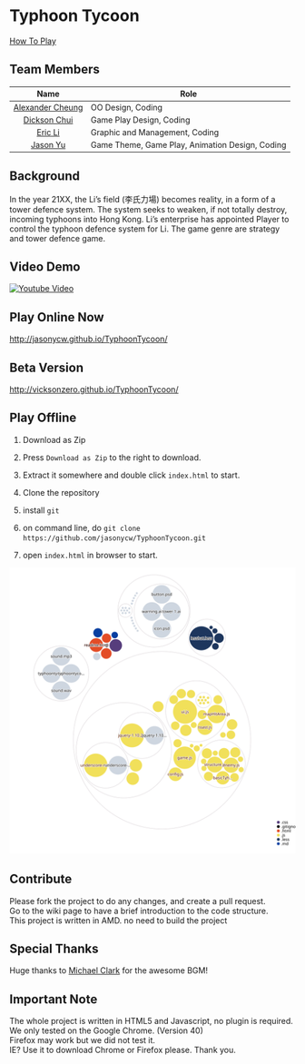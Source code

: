 # Typhoon Tycoon

[How To Play](https://github.com/jasonycw/TyphoonTycoon/wiki/Instructions-%7C-How-To-Play)

## Team Members
Name                | Role
:----------------------:|-----------
[Alexander Cheung](https://hk.linkedin.com/in/alexandercheung2010)     |OO Design, Coding
[Dickson Chui](https://hk.linkedin.com/pub/dickson-chui/4b/899/741)       |Game Play Design, Coding
[Eric Li](http://eric.swiftzer.net/about/)                                    |Graphic and Management, Coding
[Jason Yu](https://www.linkedin.com/in/jasonycw/)                       |Game Theme, Game Play, Animation Design, Coding

## Background
In the year 21XX, the Li’s field (李氏力場) becomes reality, in a form of a tower defence system. The system seeks to weaken, if not totally destroy, incoming typhoons into Hong Kong. Li’s enterprise has appointed Player to control the typhoon defence system for Li. The game genre are strategy and tower defence game.

## Video Demo
<!-- ![screenshot](http://i.imgur.com/0QTJuur.png) -->
[![Youtube Video](https://raw.githubusercontent.com/jasonycw/TyphoonTycoon/gh-pages/img/Screenshot_3.png)](http://www.youtube.com/watch?v=GobD4n9bhMU)

## Play Online Now
http://jasonycw.github.io/TyphoonTycoon/

## Beta Version
http://vicksonzero.github.io/TyphoonTycoon/

## Play Offline
1. Download as Zip
  1. Press `Download as Zip` to the right to download.
  2. Extract it somewhere and double click `index.html` to start.
  
2. Clone the repository
  1. install `git`
  2. on command line, do `git clone https://github.com/jasonycw/TyphoonTycoon.git`
  3. open `index.html` in browser to start.

[![Visualization of the codebase](./diagram.svg)](https://mango-dune-07a8b7110.1.azurestaticapps.net/?repo=jasonycw%2FTyphoonTycoon)

## Contribute
Please fork the project to do any changes, and create a pull request.  
Go to the wiki page to have a brief introduction to the code structure.  
This project is written in AMD. no need to build the project

## Special Thanks
Huge thanks to [Michael Clark](https://michaelclarkmusic.wordpress.com/) for the awesome BGM!

## Important Note
The whole project is written in HTML5 and Javascript, no plugin is required.  
We only tested on the Google Chrome. (Version 40)  
Firefox may work but we did not test it.  
IE? Use it to download Chrome or Firefox please. Thank you.
